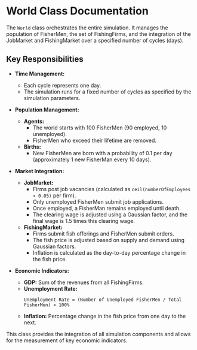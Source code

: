 # World Class Documentation

The `World` class orchestrates the entire simulation. It manages the population of FisherMen, the set of FishingFirms, and the integration of the JobMarket and FishingMarket over a specified number of cycles (days).

## Key Responsibilities

- **Time Management:**  
  - Each cycle represents one day.
  - The simulation runs for a fixed number of cycles as specified by the simulation parameters.

- **Population Management:**  
  - **Agents:**  
    - The world starts with 100 FisherMen (90 employed, 10 unemployed).
    - FisherMen who exceed their lifetime are removed.
  - **Births:**  
    - New FisherMen are born with a probability of 0.1 per day (approximately 1 new FisherMan every 10 days).

- **Market Integration:**  
  - **JobMarket:**  
    - Firms post job vacancies (calculated as `ceil(numberOfEmployees × 0.05)` per firm).
    - Only unemployed FisherMen submit job applications.
    - Once employed, a FisherMan remains employed until death.
    - The clearing wage is adjusted using a Gaussian factor, and the final wage is 1.5 times this clearing wage.
  - **FishingMarket:**  
    - Firms submit fish offerings and FisherMen submit orders.
    - The fish price is adjusted based on supply and demand using Gaussian factors.
    - Inflation is calculated as the day-to-day percentage change in the fish price.

- **Economic Indicators:**  
  - **GDP:** Sum of the revenues from all FishingFirms.
  - **Unemployment Rate:**  
    ```
    Unemployment Rate = (Number of Unemployed FisherMen / Total FisherMen) × 100%
    ```
  - **Inflation:** Percentage change in the fish price from one day to the next.

This class provides the integration of all simulation components and allows for the measurement of key economic indicators.
